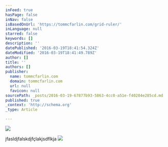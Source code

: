 ```yaml
---
inFeed: true
hasPage: false
inNav: false
isBasedOnUrl: 'https://tommcfarlin.com/grid-ruler/'
inLanguage: null
starred: false
keywords: []
description: ''
datePublished: '2016-03-19T18:41:54.324Z'
dateModified: '2016-03-19T18:41:49.789Z'
author: []
title: ''
authors: []
publisher:
  name: tommcfarlin.com
  domain: tommcfarlin.com
  url: null
  favicon: null
sourcePath: _posts/2016-03-19-67877b93-5863-4cc0-a51e-f40204e285cd.md
published: true
_context: 'http://schema.org'
_type: Article

---
```

![](https://the-grid-user-content.s3-us-west-2.amazonaws.com/bfbc08cc-08e8-4de8-8762-8e5cd12ee316.jpg)

jfasldjfalskdjfçlakjsdflkja
![](https://s3-us-west-2.amazonaws.com/the-grid-img/p/3ed54eeaf7bb5c06a06e1d1a447ffda6e66c8e40.png)